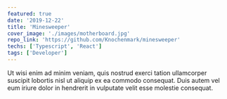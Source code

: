 ```yaml
---
featured: true
date: '2019-12-22'
title: 'Minesweeper'
cover_image: './images/motherboard.jpg'
repo_link: 'https://github.com/Knochenmark/minesweeper'
techs: ['Typescript', 'React']
tags: ['Developer']
---
```


Ut wisi enim ad minim veniam, quis nostrud exerci tation ullamcorper suscipit lobortis nisl ut aliquip ex ea commodo consequat. Duis autem vel eum iriure dolor in hendrerit in vulputate velit esse molestie consequat.
